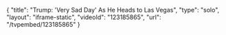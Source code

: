 {
    "title": "Trump: 'Very Sad Day' As He Heads to Las Vegas",
    "type": "solo",
    "layout": "iframe-static",
    "videoId": "123185865",
    "url": "\/tvpembed\/123185865"
}